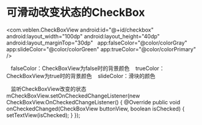 # 可滑动改变状态的CheckBox

<com.veblen.CheckBoxView
    android:id="@+id/checkbox"
    android:layout_width="100dp"
    android:layout_height="40dp"
    android:layout_marginTop="30dp"
    app:falseColor="@color/colorGray" 
    app:slideColor="@color/colorGreen"
    app:trueColor="@color/colorPrimary" />
    
    
    falseColor：CheckBoxView为false时的背景颜色
    trueColor：CheckBoxView为true时的背景颜色
    slideColor：滑块的颜色
    
    监听CheckBoxView改变的状态
     mCheckBoxView.setOnCheckedChangeListener(new CheckBoxView.OnCheckedChangeListener() {
            @Override
            public void onCheckedChanged(CheckBoxView buttonView, boolean isChecked) {
                setTextView(isChecked);
            }
        });
